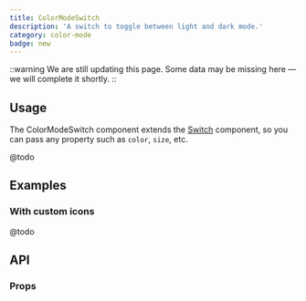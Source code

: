 ```yaml
---
title: ColorModeSwitch
description: 'A switch to toggle between light and dark mode.'
category: color-mode
badge: new
---
```


::warning
We are still updating this page. Some data may be missing here — we will complete it shortly.
::

## Usage

The ColorModeSwitch component extends the [Switch](/docs/components/switch/) component, so you can pass any property such as `color`, `size`, etc.

@todo

## Examples

### With custom icons

@todo

## API

### Props

<ComponentProps component="ColorModeSwitch" />
